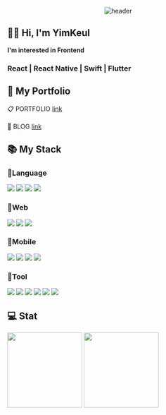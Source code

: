 <div align ="center">
 
 ![header](https://capsule-render.vercel.app/api?type=waving&color=00B8FF&height=300&section=header&text=Yimkeul&fontColor=FFFF&fontSize=90)
</div>

## ✋🏻 Hi, I'm YimKeul

**I'm interested in Frontend** <br>

### React | React Native | Swift | Flutter

## 🔗 My Portfolio

📋 PORTFOLIO [link](https://yimkeul.github.io/)
<br/><br/>
📝 BLOG [link](https://velog.io/@yimkeul)

## 📚 My Stack

### 📕Language

<div>
<img src="https://img.shields.io/badge/JAVA-EE4C2C?style=for-the-badge&logo=Eclipse IDE&logoColor=white">
<img src="https://img.shields.io/badge/Python-3776AB?style=for-the-badge&logo=Python&logoColor=white">
<img src="https://img.shields.io/badge/JavaScript-F7DF1E?style=for-the-badge&logo=JavaScript&logoColor=white"> 
<img src="https://img.shields.io/badge/TypeScript-3178C6?style=for-the-badge&logo=TypeScript&logoColor=white">
</div>

### 📗Web

<div>
<img src="https://img.shields.io/badge/HTML-E34F26?style=for-the-badge&logo=HTML5&logoColor=white">
<img src="https://img.shields.io/badge/CSS-1572B6?style=for-the-badge&logo=CSS3&logoColor=white">
<img src="https://img.shields.io/badge/React-0088CC?style=for-the-badge&logo=React&logoColor=white">
</div>

### 📘Mobile

<div>
<img src="https://img.shields.io/badge/React Native-00B2A5?style=for-the-badge&logo=Create React App&logoColor=white">
<img src="https://img.shields.io/badge/Swift-F05138?style=for-the-badge&logo=Swift&logoColor=white"/>
<img src="https://img.shields.io/badge/Flutter-02569B?style=for-the-badge&logo=Flutter&logoColor=white">
<img src="https://img.shields.io/badge/Android Studio-005A2B?style=for-the-badge&logo=Android&logoColor=white">
</div>

### 📙Tool

<div>
<img src ="https://img.shields.io/badge/Visual%20Studio%20Code-0078d7.svg?style=for-the-badge&logo=visual-studio-code&logoColor=white">
<img src = "https://img.shields.io/badge/Xcode-007ACC?style=for-the-badge&logo=Xcode&logoColor=white">
<img src="https://img.shields.io/badge/GitHub-181717?style=for-the-badge&logo=GitHub&logoColor=white">
<img src="https://img.shields.io/badge/Notion-000000?style=for-the-badge&logo=Notion&logoColor=white">
<img src="https://img.shields.io/badge/Slack-4A154B?style=for-the-badge&logo=Slack&logoColor=white">
<img src="https://img.shields.io/badge/Figma-F24E1E?style=for-the-badge&logo=Figma&logoColor=white">   
</div>



## 💻 Stat
<div>
<img height="170em" src="https://github-readme-stats-git-masterrstaa-rickstaa.vercel.app/api?username=YimKeul&show_icons=true&theme=react"  />
<img height="170em" src="https://github-readme-stats-git-masterrstaa-rickstaa.vercel.app/api/top-langs?username=yimkeul&show_icons=true&locale=en&layout=compact&hide=jupyter%20notebook&theme=react"  />
</div>
